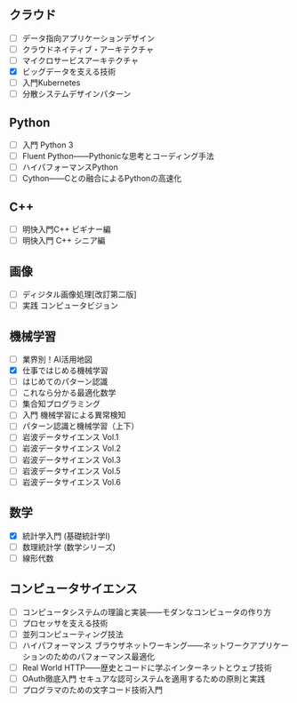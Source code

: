 ## クラウド

- [ ] データ指向アプリケーションデザイン
- [ ] クラウドネイティブ・アーキテクチャ
- [ ] マイクロサービスアーキテクチャ
- [x] ビッグデータを支える技術
- [ ] 入門Kubernetes
- [ ] 分散システムデザインパターン

## Python
- [ ] 入門 Python 3
- [ ] Fluent Python――Pythonicな思考とコーディング手法
- [ ] ハイパフォーマンスPython
- [ ] Cython――Cとの融合によるPythonの高速化

## C++
- [ ] 明快入門C++ ビギナー編
- [ ] 明快入門 C++ シニア編

## 画像
- [ ] ディジタル画像処理[改訂第二版]
- [ ] 実践 コンピュータビジョン

## 機械学習
- [ ] 業界別！AI活用地図
- [x] 仕事ではじめる機械学習
- [ ] はじめてのパターン認識
- [ ] これなら分かる最適化数学
- [ ] 集合知プログラミング
- [ ] 入門 機械学習による異常検知
- [ ] パターン認識と機械学習（上下）
- [ ] 岩波データサイエンス Vol.1
- [ ] 岩波データサイエンス Vol.2
- [ ] 岩波データサイエンス Vol.3
- [ ] 岩波データサイエンス Vol.5
- [ ] 岩波データサイエンス Vol.6

## 数学
- [x] 統計学入門 (基礎統計学Ⅰ)
- [ ] 数理統計学 (数学シリーズ)
- [ ] 線形代数

## コンピュータサイエンス
- [ ] コンピュータシステムの理論と実装――モダンなコンピュータの作り方
- [ ] プロセッサを支える技術
- [ ] 並列コンピューティング技法
- [ ] ハイパフォーマンス ブラウザネットワーキング――ネットワークアプリケーションのためのパフォーマンス最適化
- [ ] Real World HTTP――歴史とコードに学ぶインターネットとウェブ技術
- [ ] OAuth徹底入門 セキュアな認可システムを適用するための原則と実践
- [ ] プログラマのための文字コード技術入門
